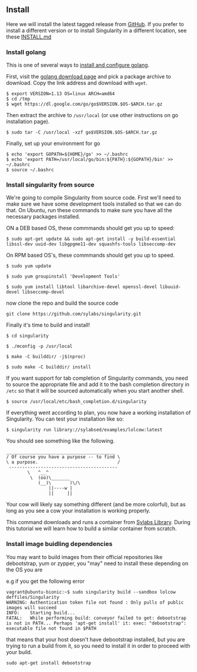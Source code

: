 ## Install

Here we will install the latest tagged release from [GitHub](https://github.com/singularityware/singularity). If you prefer to install a different version or to install Singularity in a different location, see these [INSTALL.md](https://github.com/sylabs/singularity/blob/master/INSTALL.md)

### Install golang
This is one of several ways to [install and configure golang](https://golang.org/doc/install).

First, visit the [golang download page](https://golang.org/dl/) and pick a
package archive to download.  Copy the link address and download with `wget`.

```
$ export VERSION=1.13 OS=linux ARCH=amd64
$ cd /tmp
$ wget https://dl.google.com/go/go$VERSION.$OS-$ARCH.tar.gz
```

Then extract the archive to `/usr/local` (or use other instructions on go
installation page).

```
$ sudo tar -C /usr/local -xzf go$VERSION.$OS-$ARCH.tar.gz
```

Finally, set up your environment for go

```
$ echo 'export GOPATH=${HOME}/go' >> ~/.bashrc
$ echo 'export PATH=/usr/local/go/bin:${PATH}:${GOPATH}/bin' >> ~/.bashrc
$ source ~/.bashrc
```
### Install singularity from source

We're going to compile Singularity from source code.  First we'll need to make sure we have some development tools installed so that we can do that.  On Ubuntu, run these commands to make sure you have all the necessary packages installed.

ON a DEB based OS, these commmands should get you up to speed:

```
$ sudo apt-get update && sudo apt-get install -y build-essential libssl-dev uuid-dev libgpgme11-dev squashfs-tools libseccomp-dev
```

On RPM based OS's, these commmands should get you up to speed.

```
$ sudo yum update

$ sudo yum groupinstall 'Development Tools'

$ sudo yum install libtool libarchive-devel openssl-devel libuuid-devel libseccomp-devel
```

now clone the repo and build the source code

```
git clone https://github.com/sylabs/singularity.git
```

Finally it's time to build and install!

```
$ cd singularity

$ ./mconfig -p /usr/local

$ make -C builddir/ -j$(nproc)

$ sudo make -C builddir/ install
```

If you want support for tab completion of Singularity commands, you need to source the appropriate file and add it to the bash completion directory in `/etc` so that it will be sourced automatically when you start another shell.

```
$ source /usr/local/etc/bash_completion.d/singularity
```

If everything went according to plan, you now have a working installation of Singularity.  You can test your installation like so:

```
$ singularity run library://sylabsed/examples/lolcow:latest
```

You should see something like the following.

```
_________________________________________
/ Of course you have a purpose -- to find \
\ a purpose.                              /
 -----------------------------------------
        \   ^__^
         \  (oo)\_______
            (__)\       )\/\
                ||----w |
                ||     ||
```

Your cow will likely say something different (and be more colorful), but as long as you see a cow your installation is working properly.

This command downloads and runs a container from [Sylabs Library](https://cloud.sylabs.io/library/_container/5b9e91c694feb900016ea40b).  During this tutorial we will learn how to build a similar container from scratch.

### Install image buidling dependencies
You may want to build images from their official repositories like debootstrap, yum or zypper, you "may" need to install these depending on the OS you are

e.g
if you get the following error
```
vagrant@ubuntu-bionic:~$ sudo singularity build --sandbox lolcow deffiles/Singularity
WARNING: Authentication token file not found : Only pulls of public images will succeed
INFO:    Starting build...
FATAL:   While performing build: conveyor failed to get: debootstrap is not in PATH... Perhaps 'apt-get install' it: exec: "debootstrap": executable file not found in $PATH
```

that means that your host doesn't have debootstrap installed, but you are trying to run a build from it, so you need to install it in order to proceed with your build.

```
sudo apt-get install debootstrap
```
